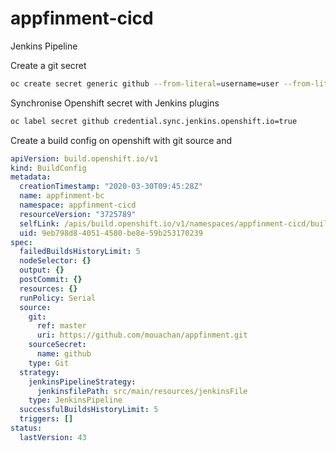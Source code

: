 # appfinment-cicd
Jenkins Pipeline

Create a git secret 

```sh
oc create secret generic github --from-literal=username=user --from-literal=password=password
```
Synchronise Openshift secret with Jenkins plugins

```sh
oc label secret github credential.sync.jenkins.openshift.io=true
```

Create a build config on openshift with git source and 
```yaml
apiVersion: build.openshift.io/v1
kind: BuildConfig
metadata:
  creationTimestamp: "2020-03-30T09:45:28Z"
  name: appfinment-bc
  namespace: appfinment-cicd
  resourceVersion: "3725789"
  selfLink: /apis/build.openshift.io/v1/namespaces/appfinment-cicd/buildconfigs/appfinment-bc
  uid: 9eb798d8-4051-4580-be8e-59b253170239
spec:
  failedBuildsHistoryLimit: 5
  nodeSelector: {}
  output: {}
  postCommit: {}
  resources: {}
  runPolicy: Serial
  source:
    git:
      ref: master
      uri: https://github.com/mouachan/appfinment.git
    sourceSecret:
      name: github
    type: Git
  strategy:
    jenkinsPipelineStrategy:
      jenkinsfilePath: src/main/resources/jenkinsFile
    type: JenkinsPipeline
  successfulBuildsHistoryLimit: 5
  triggers: []
status:
  lastVersion: 43
```

